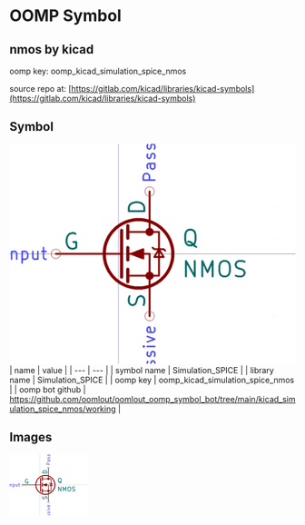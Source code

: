 # OOMP Symbol  
## nmos  by kicad  
  
oomp key: oomp_kicad_simulation_spice_nmos  
  
source repo at: [https://gitlab.com/kicad/libraries/kicad-symbols](https://gitlab.com/kicad/libraries/kicad-symbols)  
## Symbol  
  
[![working.png](working_600.png)](working.png)  
| name | value | 
| --- | --- | 
| symbol name | Simulation_SPICE | 
| library name | Simulation_SPICE | 
| oomp key | oomp_kicad_simulation_spice_nmos | 
| oomp bot github | https://github.com/oomlout/oomlout_oomp_symbol_bot/tree/main/kicad_simulation_spice_nmos/working | 
## Images  
  
[![working.png](working_140.png)](working.png)  
